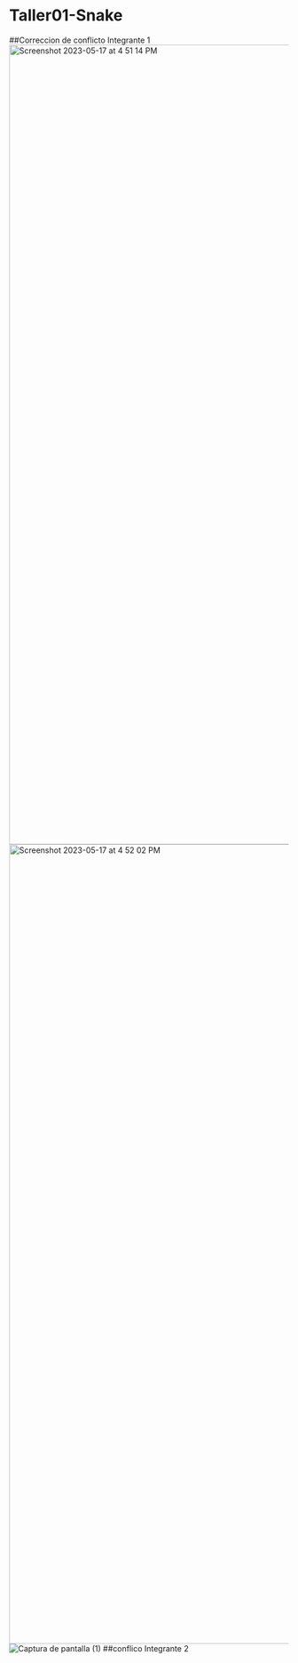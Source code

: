 # Taller01-Snake
##Correccion de conflicto Integrante 1
<img width="1440" alt="Screenshot 2023-05-17 at 4 51 14 PM" src="https://github.com/cisuarez/Taller01-Snake/assets/84451817/718efebf-7b67-49fa-a6b2-fe705474e101">
<img width="1440" alt="Screenshot 2023-05-17 at 4 52 02 PM" src="https://github.com/cisuarez/Taller01-Snake/assets/84451817/7c8ca24f-fd21-4512-909e-97dfb6670146">
![Captura de pantalla (1)](https://github.com/cisuarez/Taller01-Snake/assets/89329395/28766e9a-2614-44c1-9846-c5fbb3f4c188)
##conflico Integrante 2

